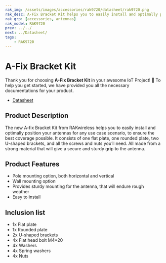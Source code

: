 ```yaml
---
rak_img: /assets/images/accessories/rak9720/datasheet/rak9720.png
rak_desc: A-Fix Bracket Kit helps you to easily install and optimally position your antennas for any use case scenario.
rak_grp: [accessories, antennas]
rak_model: RAK9720 
prev: ../../
next: ../Datasheet/
tags: 
    - RAK9720
---
```



# A-Fix Bracket Kit


Thank you for choosing **A-Fix Bracket Kit** in your awesome IoT Project! 🎉 To help you get started, we have provided you all the necessary documentations for your product.

* [Datasheet](../Datasheet/)

## Product Description

The new A-fix Bracket Kit from RAKwireless helps you to easily install and optimally position your antennas for any use case scenario, to ensure the best coverage possible. It consists of one flat plate, one rounded plate, two U-shaped brackets, and all the screws and nuts you’ll need. All made from a strong material that will give a secure and sturdy grip to the antenna.

## Product Features

- Pole mounting option, both horizontal and vertical
- Wall mounting option
- Provides sturdy mounting for the antenna, that will endure rough weather
- Easy to install

## Inclusion list

- 1x Flat plate
- 1x Rounded plate
- 2x U-shaped brackets
- 4x Flat head bolt M4*20
- 4x Washers
- 4x Spring washers
- 4x Nuts
